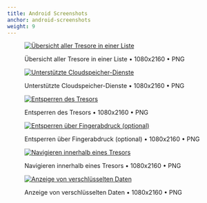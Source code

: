 ```yaml
---
title: Android Screenshots
anchor: android-screenshots
weight: 9
---
```

<div class="flex flex-wrap -mx-3">
  <div class="w-full px-3 md:w-1/2 lg:w-1/3">
    <figure class="rounded shadow bg-white text-center p-2 mb-8">
      <a href="/presskit/android-screenshot-1.png"><img class="inline-block mb-2" src="/presskit/android-screenshot-1.png" alt="Übersicht aller Tresore in einer Liste"/></a>
      <figcaption>
        <p class="text-sm text-gray-500">Übersicht aller Tresore in einer Liste • 1080x2160 • PNG</p>
      </figcaption>
    </figure>
  </div>
  <div class="w-full px-3 md:w-1/2 lg:w-1/3">
    <figure class="rounded shadow bg-white text-center p-2 mb-8">
      <a href="/presskit/android-screenshot-2.png"><img class="inline-block mb-2" src="/presskit/android-screenshot-2.png" alt="Unterstützte Cloudspeicher-Dienste"/></a>
      <figcaption>
        <p class="text-sm text-gray-500">Unterstützte Cloudspeicher-Dienste • 1080x2160 • PNG</p>
      </figcaption>
    </figure>
  </div>
  <div class="w-full px-3 md:w-1/2 lg:w-1/3">
    <figure class="rounded shadow bg-white text-center p-2 mb-8">
      <a href="/presskit/android-screenshot-3.png"><img class="inline-block mb-2" src="/presskit/android-screenshot-3.png" alt="Entsperren des Tresors"/></a>
      <figcaption>
        <p class="text-sm text-gray-500">Entsperren des Tresors • 1080x2160 • PNG</p>
      </figcaption>
    </figure>
  </div>
  <div class="w-full px-3 md:w-1/2 lg:w-1/3">
    <figure class="rounded shadow bg-white text-center p-2 mb-8">
      <a href="/presskit/android-screenshot-4.png"><img class="inline-block mb-2" src="/presskit/android-screenshot-4.png" alt="Entsperren über Fingerabdruck (optional)"/></a>
      <figcaption>
        <p class="text-sm text-gray-500">Entsperren über Fingerabdruck (optional) • 1080x2160 • PNG</p>
      </figcaption>
    </figure>
  </div>
  <div class="w-full px-3 md:w-1/2 lg:w-1/3">
    <figure class="rounded shadow bg-white text-center p-2 mb-8">
      <a href="/presskit/android-screenshot-5.png"><img class="inline-block mb-2" src="/presskit/android-screenshot-5.png" alt="Navigieren innerhalb eines Tresors"/></a>
      <figcaption>
        <p class="text-sm text-gray-500">Navigieren innerhalb eines Tresors • 1080x2160 • PNG</p>
      </figcaption>
    </figure>
  </div>
  <div class="w-full px-3 md:w-1/2 lg:w-1/3">
    <figure class="rounded shadow bg-white text-center p-2 mb-8">
      <a href="/presskit/android-screenshot-6.png"><img class="inline-block mb-2" src="/presskit/android-screenshot-6.png" alt="Anzeige von verschlüsselten Daten"/></a>
      <figcaption>
        <p class="text-sm text-gray-500">Anzeige von verschlüsselten Daten • 1080x2160 • PNG</p>
      </figcaption>
    </figure>
  </div>
</div>
